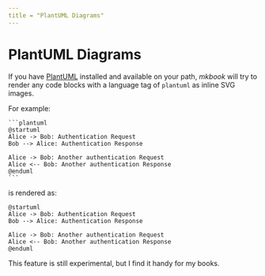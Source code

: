 ```yaml
---
title = "PlantUML Diagrams"
---
```


# PlantUML Diagrams

If you have [PlantUML](http://plantuml.com/) installed and available on your path, _mkbook_ will try to render any code blocks with a language tag of `plantuml` as inline SVG images.

For example:

~~~
```plantuml
@startuml
Alice -> Bob: Authentication Request
Bob --> Alice: Authentication Response

Alice -> Bob: Another authentication Request
Alice <-- Bob: Another authentication Response
@enduml
```
~~~

is rendered as:

```plantuml
@startuml
Alice -> Bob: Authentication Request
Bob --> Alice: Authentication Response

Alice -> Bob: Another authentication Request
Alice <-- Bob: Another authentication Response
@enduml
```

This feature is still experimental, but I find it handy for my books.
